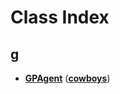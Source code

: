 
# Class Index


## g

* [**GPAgent**](classcowboys_1_1_g_p_agent.md)
([**cowboys**](namespacecowboys.md))


